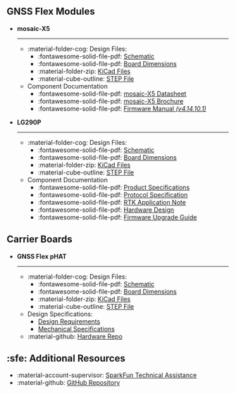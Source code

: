 ## GNSS Flex Modules

<div class="grid cards" style="grid-template-columns: repeat(auto-fit,minmax(8rem,1fr));" markdown>

- **mosaic-X5**

	---

	- :material-folder-cog: Design Files:
		- :fontawesome-solid-file-pdf: [Schematic](SparkPNT_GNSS_Flex_Module_mosaic-X5/assets/board_files/schematic.pdf)
		- :fontawesome-solid-file-pdf: [Board Dimensions](SparkPNT_GNSS_Flex_Module_mosaic-X5/assets/board_files/dimensions.pdf)
		- :material-folder-zip: [KiCad Files](SparkPNT_GNSS_Flex_Module_mosaic-X5/assets/board_files/kicad_files.zip)
		- :material-cube-outline: [STEP File](SparkPNT_GNSS_Flex_Module_mosaic-X5/assets/3d_model/cad_model.step)
	- Component Documentation
		- :fontawesome-solid-file-pdf: [mosaic-X5 Datasheet](SparkPNT_GNSS_Flex_Module_mosaic-X5/assets/component_documentation/mosaic_hardware_manual_v1.9.0.pdf)
		- :fontawesome-solid-file-pdf: [mosaic-X5 Brochure](SparkPNT_GNSS_Flex_Module_mosaic-X5/assets/component_documentation/Septentrio_mosaic-X5_LR.pdf)
		- :fontawesome-solid-file-pdf: [Firmware Manual *(v4.14.10.1)*](SparkPNT_GNSS_Flex_Module_mosaic-X5/assets/component_documentation/firmware/mosaic-X5_firmware_v4.14.10.1_reference_guide.pdf)


- **LG290P**

	---

	- :material-folder-cog: Design Files:
		- :fontawesome-solid-file-pdf: [Schematic](SparkPNT_GNSS_Flex_Module_LG290P/assets/board_files/schematic.pdf)
		- :fontawesome-solid-file-pdf: [Board Dimensions](SparkPNT_GNSS_Flex_Module_LG290P/assets/board_files/dimensions.pdf)
		- :material-folder-zip: [KiCad Files](SparkPNT_GNSS_Flex_Module_LG290P/assets/board_files/kicad_files.zip)
		- :material-cube-outline: [STEP File](SparkPNT_GNSS_Flex_Module_LG290P/assets/3d_model/cad_model.step)
	- Component Documentation
		- :fontawesome-solid-file-pdf: [Product Specifications](SparkPNT_GNSS_Flex_Module_LG290P/assets/component_documentation/Quectel_LG290P03_GNSS_Module_Specification_V1.2.pdf)
		- :fontawesome-solid-file-pdf: [Protocol Specification](SparkPNT_GNSS_Flex_Module_LG290P/assets/component_documentation/quectel_lg290p03_gnss_protocol_specification_v1-0.pdf)
		- :fontawesome-solid-file-pdf: [RTK Application Note](SparkPNT_GNSS_Flex_Module_LG290P/assets/component_documentation/quectel_gnss_rtk_application_note_v1-0.pdf)
		- :fontawesome-solid-file-pdf: [Hardware Design](SparkPNT_GNSS_Flex_Module_LG290P/assets/component_documentation/quectel_lg290p03_hardware_design_v1-1.pdf)
		- :fontawesome-solid-file-pdf: [Firmware Upgrade Guide](SparkPNT_GNSS_Flex_Module_LG290P/assets/component_documentation/quectel_lg290p03_firmware_upgrade_guide_v1-0.pdf)

</div>

## Carrier Boards

<div class="grid cards" style="grid-template-columns: repeat(auto-fit,minmax(8rem,1fr));" markdown>

- **GNSS Flex pHAT**

	---

	- :material-folder-cog: Design Files:
		- :fontawesome-solid-file-pdf: [Schematic](SparkFun_GNSS_pHAT/docs/assets/board_files/schematic.pdf)
		- :fontawesome-solid-file-pdf: [Board Dimensions](SparkFun_GNSS_pHAT/docs/assets/board_files/dimensions.pdf)
		- :material-folder-zip: [KiCad Files](SparkFun_GNSS_pHAT/docs/assets/board_files/kicad_files.zip)
		- :material-cube-outline: [STEP File](SparkFun_GNSS_pHAT/docs/assets/3d_model/cad_model-pHAT.step)
	- Design Specifications:
		- [Design Requirements](https://datasheets.raspberrypi.com/hat/hat-plus-specification.pdf)
		- [Mechanical Specifications](https://raw.githubusercontent.com/raspberrypi/hats/refs/heads/master/hat-board-mechanical.pdf)
	- :material-github: [Hardware Repo](https://github.com/sparkfun/SparkFun_GNSS_Flex_pHAT)

</div>


## :sfe: Additional Resources

- :material-account-supervisor: [SparkFun Technical Assistance](https://www.sparkfun.com/technical_assistance)
- :material-github: [GitHub Repository](https://github.com/sparkfun/SparkFun_GNSS_Flex_System)
